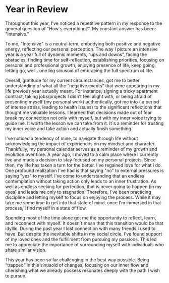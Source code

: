 # Year in Review

Throughout this year, I've noticed a repetitive pattern in my response to the general question of "How´s everything?“. My constant answer has been: "Intensive."

To me, "Intensive" is a neutral term, embodying both positive and negative energy, reflecting our personal perception.
The way I picture an intensive year is a year full of dynamic moments, “ups and downs”, facing the obstacles, finding time for self-reflection, establishing priorities, focusing on personal and professional growth, enjoying presence of life, keep going, letting go, well.. 
one big sinusoid of embracing the full spectrum of life.



Overall, gratitude for my current circumstances, got me to better understanding of what all the “negative events” that were appearing in my life previous year actually meant.
For instance, signing a tricky apartment contract, taking jobs/projects I didn’t feel alight with, or being afraid of presenting myself (my personal work) authentically, got me into ( a period of intense stress, leading to health issues) to the significant reflections that thought me valuable lessons.
I learned that decisions made out of fear break my connection not only with myself, but with my inner voice trying to guide me. 
It worth the lesson we can take from it. It´s a reminder for trusting my inner voice and take action and actually finish something.



I've noticed a tendency of mine, to navigate through life without acknowledging the impact of experiences on my mindset and character. Thankfully, my personal calendar serves as a reminder of my growth and evolution over time.
A year ago, I moved to a calm place where I currently live and made a decision to stay focused on my personal projects. Since then, my life has taken a turn for the better. I've regained love for what I do.
One profound realization I've had is that saying "no" to external pressures is saying "yes" to myself.
I've come to understanding that an endless contemplation without taking action only leads to an inner frustration.
As well as endless seeking for perfection, that is never going to happen (in my eyes) and leads me only to stagnation. Therefore, I´ve been practicing discipline and letting myself to focus on enjoying the process. While it may take me some time to get into that state of mind, once I'm immersed in that process, I find myself in a state of flow.



Spending most of the time alone got me the opportunity to reflect, learn, and reconnect with myself. It doesn´t mean that this transition would be that idyllic. During the past year I lost connection with many friends I used to have. But despite the inevitable shifts in my social circle, I've found support of my loved ones and the fulfillment from pursuing my passions. This led me to appreciate the importance of surrounding myself with individuals who share similar vision.


This year has been so far challenging in the best way possible. Being “trapped” in this sinusoid of changes, focusing on our inner flow and cherishing what we already possess resonates deeply with the path I wish to pursue.


